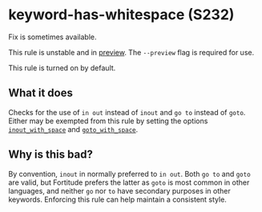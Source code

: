 # keyword-has-whitespace (S232)
Fix is sometimes available.

This rule is unstable and in [preview](../preview.md). The `--preview` flag is required for use.

This rule is turned on by default.

## What it does
Checks for the use of `in out` instead of `inout` and `go to` instead of `goto`.
Either may be exempted from this rule by setting the options
[`inout_with_space`](settings.md#inout-with-space) and
[`goto_with_space`](settings.md#goto-with-space).

## Why is this bad?
By convention, `inout` in normally preferred to `in out`. Both `go to` and
`goto` are valid, but Fortitude prefers the latter as `goto` is most common
in other languages, and neither `go` nor `to` have secondary purposes in
other keywords. Enforcing this rule can help maintain a consistent style.
